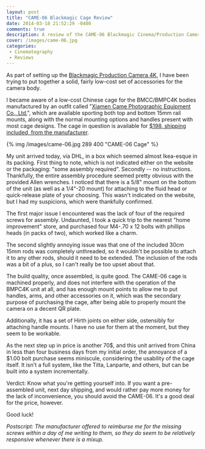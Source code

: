```yaml
---
layout: post
title: "CAME-06 Blackmagic Cage Review"
date: 2014-03-18 21:52:29 -0400
comments: true
description: A review of the CAME-06 Blackmagic Cinema/Production Camera cage
cover: /images/came-06.jpg
categories: 
 - Cinematography
 - Reviews
---
```


As part of setting up the [Blackmagic Production Camera 4K](http://www.blackmagicdesign.com/products/blackmagicproductioncamera4k),
I have been trying to put together a solid, fairly low-cost set of
accessories for the camera body.

I became aware of a low-cost Chinese cage for the BMCC/BMPC4K
bodies manufactured by an outfit called
"[Xiamen Came Photographic Equipment Co., Ltd.](http://www.came-tv.com/)",
which are available sporting both top and bottom 15mm rail mounts, 
along with the normal mounting options and handles present with
most cage designs. The cage in question is available for
[$198, shipping included, from the manufacturer](http://www.came-tv.com/came06-bmcc-cage-for-blackmagic-design-cinema-camera-15mm-rail-p-477.html).

{% img /images/came-06.jpg 289 400 "CAME-06 Cage" %}

My unit arrived today, via DHL, in a box which seemed almost
Ikea-esque in its packing. First thing to note, which is not
indicated either on the website or the packaging: "some assembly
required". Secondly -- no instructions. Thankfully, the entire
assembly procedure seemed pretty obvious with the provided
Allen wrenches. I noticed that there is a 5/8" mount on the
bottom of the unit (as well as a 1/4"-20 mount) for attaching to
the fluid head or quick-release plate of your choosing. This wasn't
indicated on the website, but I had my suspicions, which were
thankfully confirmed.

The first major issue I encountered was the lack of four of the
required screws for assembly. Undaunted, I took a quick trip to 
the nearest "home improvement" store, and purchased four
M4-.70 x 12 bolts with phillips heads (in packs of two), which
worked like a charm.

The second slightly annoying issue was that one of the included
30cm 15mm rods was completely unthreaded, so it wouldn't be
possible to attach it to any other rods, should it need to be
extended. The inclusion of the rods was a bit of a plus, so I
can't really be too upset about that.

The build quality, once assembled, is quite good. The CAME-06
cage is machined properly, and does not interfere with the
operation of the BMPC4K unit at all, and has enough mount points
to allow me to put handles, arms, and other accessories on it,
which was the secondary purpose of purchasing the cage, after
being able to properly mount the camera on a decent QR plate.

Additionally, it has a set of Hirth joints on either side,
ostensibly for attaching handle mounts. I have no use for them
at the moment, but they seem to be workable.

As the next step up in price is another 70$, and this unit
arrived from China in less than four business days from my
initial order, the annoyance of a $1.00 bolt purchase seems
miniscule, considering the usability of the cage itself. It
isn't a full system, like the Tilta, Lanparte, and others,
but can be built into a system incrementally.

Verdict: Know what you're getting yourself into. If you want
a pre-assembled unit, next day shipping, and would rather pay
more money for the lack of inconvenience, you should avoid the
CAME-06. It's a good deal for the price, however.

Good luck!

*Postscript: The manufacturer offered to reimburse me for the
missing screws within a day of me writing to them, so they do
seem to be relatively responsive whenever there is a mixup.*

